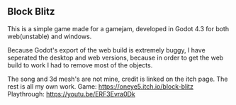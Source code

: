 ## Block Blitz
This is a simple game made for a gamejam, developed in Godot 4.3 for both web(unstable) and windows.

Because Godot's export of the web build is extremely buggy, I have seperated the desktop and web versions, because in order to get the web build to work I had to remove most of the objects.

The song and 3d mesh's are not mine, credit is linked on the itch page. The rest is all my own work. 
Game: https://oneye5.itch.io/block-blitz
Playthrough: https://youtu.be/ERF3Evra0Dk

